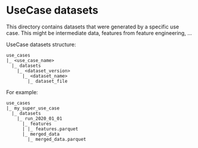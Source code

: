 # UseCase datasets

This directory contains datasets that were generated by a specific use case.
This might be intermediate data, features from feature engineering, ...

UseCase datasets structure:
```
use_cases
|_ <use_case_name>
  |_ datasets
    |_ <dataset_version>
      |_ <dataset_name>
        |_ dataset_file
```

For example:
```
use_cases
|_ my_super_use_case
  |_ datasets
    |_ run_2020_01_01
      |_ features
      | |_ features.parquet
      |_ merged_data
        |_ merged_data.parquet
```
